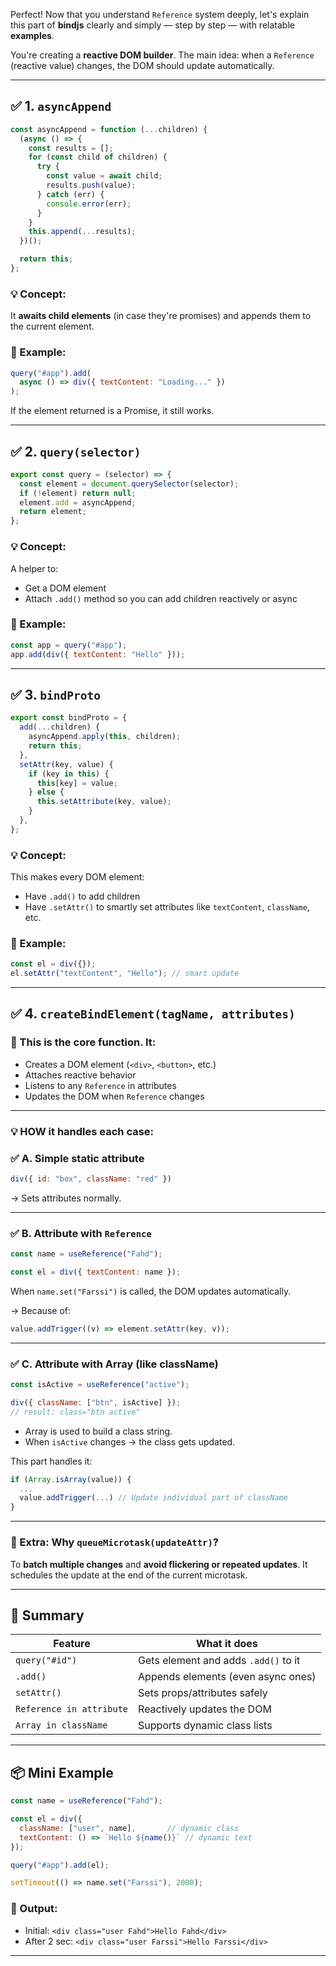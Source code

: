 Perfect! Now that you understand  `Reference` system deeply, let's explain this part of **bindjs** clearly and simply — step by step — with relatable **examples**.

You're creating a **reactive DOM builder**. The main idea: when a `Reference` (reactive value) changes, the DOM should update automatically.

---

## ✅ 1. `asyncAppend`

```js
const asyncAppend = function (...children) {
  (async () => {
    const results = [];
    for (const child of children) {
      try {
        const value = await child;
        results.push(value);
      } catch (err) {
        console.error(err);
      }
    }
    this.append(...results);
  })();

  return this;
};
```

### 💡 Concept:

It **awaits child elements** (in case they're promises) and appends them to the current element.

### 🧪 Example:

```js
query("#app").add(
  async () => div({ textContent: "Loading..." })
);
```

If the element returned is a Promise, it still works.

---

## ✅ 2. `query(selector)`

```js
export const query = (selector) => {
  const element = document.querySelector(selector);
  if (!element) return null;
  element.add = asyncAppend;
  return element;
};
```

### 💡 Concept:

A helper to:

* Get a DOM element
* Attach `.add()` method so you can add children reactively or async

### 🧪 Example:

```js
const app = query("#app");
app.add(div({ textContent: "Hello" }));
```

---

## ✅ 3. `bindProto`

```js
export const bindProto = {
  add(...children) {
    asyncAppend.apply(this, children);
    return this;
  },
  setAttr(key, value) {
    if (key in this) {
      this[key] = value;
    } else {
      this.setAttribute(key, value);
    }
  },
};
```

### 💡 Concept:

This makes every DOM element:

* Have `.add()` to add children
* Have `.setAttr()` to smartly set attributes like `textContent`, `className`, etc.

### 🧪 Example:

```js
const el = div({});
el.setAttr("textContent", "Hello"); // smart update
```

---

## ✅ 4. `createBindElement(tagName, attributes)`

### 🔧 This is the **core function**. It:

* Creates a DOM element (`<div>`, `<button>`, etc.)
* Attaches reactive behavior
* Listens to any `Reference` in attributes
* Updates the DOM when `Reference` changes

---

### 💡 HOW it handles each case:

### ✅ A. Simple static attribute

```js
div({ id: "box", className: "red" })
```

→ Sets attributes normally.

---

### ✅ B. Attribute with `Reference`

```js
const name = useReference("Fahd");

const el = div({ textContent: name });
```

When `name.set("Farssi")` is called, the DOM updates automatically.

→ Because of:

```js
value.addTrigger((v) => element.setAttr(key, v));
```

---

### ✅ C. Attribute with Array (like className)

```js
const isActive = useReference("active");

div({ className: ["btn", isActive] }); 
// result: class="btn active"
```

* Array is used to build a class string.
* When `isActive` changes → the class gets updated.

This part handles it:

```js
if (Array.isArray(value)) {
  ...
  value.addTrigger(...) // Update individual part of className
}
```

---

### 🔁 Extra: Why `queueMicrotask(updateAttr)`?

To **batch multiple changes** and **avoid flickering or repeated updates**.
It schedules the update at the end of the current microtask.

---

## 🧠 Summary

| Feature                  | What it does                         |
| ------------------------ | ------------------------------------ |
| `query("#id")`           | Gets element and adds `.add()` to it |
| `.add()`                 | Appends elements (even async ones)   |
| `setAttr()`              | Sets props/attributes safely         |
| `Reference in attribute` | Reactively updates the DOM           |
| `Array in className`     | Supports dynamic class lists         |

---

## 📦 Mini Example

```js
const name = useReference("Fahd");

const el = div({
  className: ["user", name],       // dynamic class
  textContent: () => `Hello ${name()}` // dynamic text
});

query("#app").add(el);

setTimeout(() => name.set("Farssi"), 2000);
```

### 🧨 Output:

* Initial: `<div class="user Fahd">Hello Fahd</div>`
* After 2 sec: `<div class="user Farssi">Hello Farssi</div>`

---

